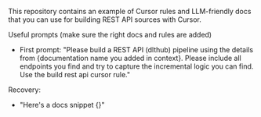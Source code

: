 This repository contains an example of Cursor rules and LLM-friendly docs that you can use for building REST API sources with Cursor.

Useful prompts (make sure the right docs and rules are added)

- First prompt:
"Please build a REST API (dlthub) pipeline using the details from {documentation name you added in context}. Please include all endpoints you find and try to capture the incremental logic you can find. Use the build rest api cursor rule."

Recovery:
- "Here's a docs snippet {}"